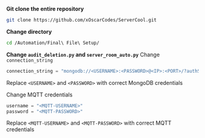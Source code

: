 **Git clone the entire repository**

```bash
git clone https://github.com/xOscarCodes/ServerCool.git
```

**Change directory**

```bash
cd /Automation/Final\ File\ Setup/
```

**Change `audit_deletion.py` and `server_room_auto.py`**
Change `connection_string`
```python
connection_string = "mongodb://<USERNAME>:<PASSWORD>@<IP>:<PORT>/?authSource=admin"
```

Replace `<USERNAME>` and `<PASSWORD>` with correct MongoDB credentials

Change MQTT credentials
```python
username = "<MQTT-USERNAME>"
password = "<MQTT-PASSWORD>"
```

Replace `<MQTT-USERNAME>` and `<MQTT-PASSWORD>` with correct MQTT credentials